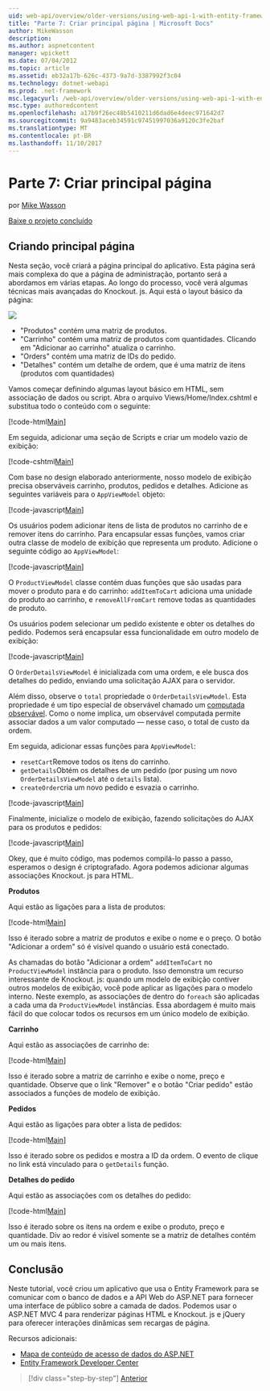 ```yaml
---
uid: web-api/overview/older-versions/using-web-api-1-with-entity-framework-5/using-web-api-with-entity-framework-part-7
title: "Parte 7: Criar principal página | Microsoft Docs"
author: MikeWasson
description: 
ms.author: aspnetcontent
manager: wpickett
ms.date: 07/04/2012
ms.topic: article
ms.assetid: eb32a17b-626c-4373-9a7d-3387992f3c04
ms.technology: dotnet-webapi
ms.prod: .net-framework
msc.legacyurl: /web-api/overview/older-versions/using-web-api-1-with-entity-framework-5/using-web-api-with-entity-framework-part-7
msc.type: authoredcontent
ms.openlocfilehash: a17b9f26ec48b5410211d6dad6e4deec971642d7
ms.sourcegitcommit: 9a9483aceb34591c97451997036a9120c3fe2baf
ms.translationtype: MT
ms.contentlocale: pt-BR
ms.lasthandoff: 11/10/2017
---
```

<a name="part-7-creating-the-main-page"></a>Parte 7: Criar principal página
====================
por [Mike Wasson](https://github.com/MikeWasson)

[Baixe o projeto concluído](http://code.msdn.microsoft.com/ASP-NET-Web-API-with-afa30545)

## <a name="creating-the-main-page"></a>Criando principal página

Nesta seção, você criará a página principal do aplicativo. Esta página será mais complexa do que a página de administração, portanto será a abordamos em várias etapas. Ao longo do processo, você verá algumas técnicas mais avançadas do Knockout. js. Aqui está o layout básico da página:

![](using-web-api-with-entity-framework-part-7/_static/image1.png)

- "Produtos" contém uma matriz de produtos.
- "Carrinho" contém uma matriz de produtos com quantidades. Clicando em "Adicionar ao carrinho" atualiza o carrinho.
- "Orders" contém uma matriz de IDs do pedido.
- "Detalhes" contém um detalhe de ordem, que é uma matriz de itens (produtos com quantidades)

Vamos começar definindo algumas layout básico em HTML, sem associação de dados ou script. Abra o arquivo Views/Home/Index.cshtml e substitua todo o conteúdo com o seguinte:

[!code-html[Main](using-web-api-with-entity-framework-part-7/samples/sample1.html)]

Em seguida, adicionar uma seção de Scripts e criar um modelo vazio de exibição:

[!code-cshtml[Main](using-web-api-with-entity-framework-part-7/samples/sample2.cshtml)]

Com base no design elaborado anteriormente, nosso modelo de exibição precisa observáveis carrinho, produtos, pedidos e detalhes. Adicione as seguintes variáveis para o `AppViewModel` objeto:

[!code-javascript[Main](using-web-api-with-entity-framework-part-7/samples/sample3.js)]

Os usuários podem adicionar itens de lista de produtos no carrinho de e remover itens do carrinho. Para encapsular essas funções, vamos criar outra classe de modelo de exibição que representa um produto. Adicione o seguinte código ao `AppViewModel`:

[!code-javascript[Main](using-web-api-with-entity-framework-part-7/samples/sample4.js?highlight=4)]

O `ProductViewModel` classe contém duas funções que são usadas para mover o produto para e do carrinho: `addItemToCart` adiciona uma unidade do produto ao carrinho, e `removeAllFromCart` remove todas as quantidades de produto.

Os usuários podem selecionar um pedido existente e obter os detalhes do pedido. Podemos será encapsular essa funcionalidade em outro modelo de exibição:

[!code-javascript[Main](using-web-api-with-entity-framework-part-7/samples/sample5.js?highlight=4)]

O `OrderDetailsViewModel` é inicializada com uma ordem, e ele busca dos detalhes do pedido, enviando uma solicitação AJAX para o servidor.

Além disso, observe o `total` propriedade o `OrderDetailsViewModel`. Esta propriedade é um tipo especial de observável chamado um [computada observável](http://knockoutjs.com/documentation/computedObservables.html). Como o nome implica, um observável computada permite associar dados a um valor computado &#8212; nesse caso, o total de custo da ordem.

Em seguida, adicionar essas funções para `AppViewModel`:

- `resetCart`Remove todos os itens do carrinho.
- `getDetails`Obtém os detalhes de um pedido (por pusing um novo `OrderDetailsViewModel` até o `details` lista).
- `createOrder`cria um novo pedido e esvazia o carrinho.


[!code-javascript[Main](using-web-api-with-entity-framework-part-7/samples/sample6.js?highlight=4)]

Finalmente, inicialize o modelo de exibição, fazendo solicitações do AJAX para os produtos e pedidos:

[!code-javascript[Main](using-web-api-with-entity-framework-part-7/samples/sample7.js)]

Okey, que é muito código, mas podemos compilá-lo passo a passo, esperamos o design é criptografado. Agora podemos adicionar algumas associações Knockout. js para HTML.

**Produtos**

Aqui estão as ligações para a lista de produtos:

[!code-html[Main](using-web-api-with-entity-framework-part-7/samples/sample8.html)]

Isso é iterado sobre a matriz de produtos e exibe o nome e o preço. O botão "Adicionar a ordem" só é visível quando o usuário está conectado.

As chamadas do botão "Adicionar a ordem" `addItemToCart` no `ProductViewModel` instância para o produto. Isso demonstra um recurso interessante de Knockout. js: quando um modelo de exibição contiver outros modelos de exibição, você pode aplicar as ligações para o modelo interno. Neste exemplo, as associações de dentro do `foreach` são aplicadas a cada uma da `ProductViewModel` instâncias. Essa abordagem é muito mais fácil do que colocar todos os recursos em um único modelo de exibição.

**Carrinho**

Aqui estão as associações de carrinho de:

[!code-html[Main](using-web-api-with-entity-framework-part-7/samples/sample9.html)]

Isso é iterado sobre a matriz de carrinho e exibe o nome, preço e quantidade. Observe que o link "Remover" e o botão "Criar pedido" estão associados a funções de modelo de exibição.

**Pedidos**

Aqui estão as ligações para obter a lista de pedidos:

[!code-html[Main](using-web-api-with-entity-framework-part-7/samples/sample10.html)]

Isso é iterado sobre os pedidos e mostra a ID da ordem. O evento de clique no link está vinculado para o `getDetails` função.

**Detalhes do pedido**

Aqui estão as associações com os detalhes do pedido:

[!code-html[Main](using-web-api-with-entity-framework-part-7/samples/sample11.html)]

Isso é iterado sobre os itens na ordem e exibe o produto, preço e quantidade. Div ao redor é visível somente se a matriz de detalhes contém um ou mais itens.

## <a name="conclusion"></a>Conclusão

Neste tutorial, você criou um aplicativo que usa o Entity Framework para se comunicar com o banco de dados e a API Web do ASP.NET para fornecer uma interface de público sobre a camada de dados. Podemos usar o ASP.NET MVC 4 para renderizar páginas HTML e Knockout. js e jQuery para oferecer interações dinâmicas sem recargas de página.

Recursos adicionais:

- [Mapa de conteúdo de acesso de dados do ASP.NET](https://msdn.microsoft.com/en-us/library/6759sth4.aspx)
- [Entity Framework Developer Center](https://msdn.microsoft.com/en-US/data/ef)

>[!div class="step-by-step"]
[Anterior](using-web-api-with-entity-framework-part-6.md)
